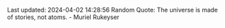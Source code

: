 Last updated: 2024-04-02 14:28:56
Random Quote: The universe is made of stories, not atoms. - Muriel Rukeyser